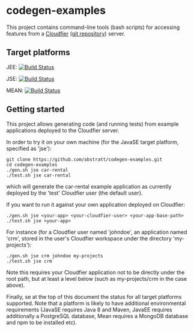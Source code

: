 codegen-examples
================

This project contains command-line tools (bash scripts) for accessing features from a [Cloudfier](http://cloudfier.com) ([git repository](http://github.com/abstratt/cloudfier)) server.

Target platforms
----------------

JEE: [![Build Status](https://textuml.ci.cloudbees.com/buildStatus/icon?job=codegen-examples-JEE)](https://textuml.ci.cloudbees.com/job/codegen-examples-JEE/)

JSE: [![Build Status](https://textuml.ci.cloudbees.com/buildStatus/icon?job=codegen-examples-JSE)](https://textuml.ci.cloudbees.com/job/codegen-examples-JSE/)

MEAN: [![Build Status](https://textuml.ci.cloudbees.com/buildStatus/icon?job=codegen-examples-MEAN)](https://textuml.ci.cloudbees.com/job/codegen-examples-MEAN/)


Getting started
----------------

This project allows generating code (and running tests) from example applications deployed to the Cloudfier server.

In order to try it on your own machine (for the JavaSE target platform, specified as 'jse'):

```
git clone https://github.com/abstratt/codegen-examples.git
cd codegen-examples
./gen.sh jse car-rental
./test.sh jse car-rental
```

which will generate the car-rental example application as currently deployed by the 'test' Cloudfier user (the default user).

If you want to run it against your own application deployed on Cloudfier:

    ./gen.sh jse <your-app> <your-cloudfier-user> <your-app-base-path>
    ./test.sh jse <your-app>
    
For instance (for a Cloudfier user named 'johndoe', an application named 'crm', stored in the user's Cloudfier workspace under the directory 'my-projects'):

    ./gen.sh jse crm johndoe my-projects
    ./test.sh jse crm

Note this requires your Cloudfier application not to be directly under the root path, but at least a level below (such as my-projects/crm in the case above).

Finally, se at the top of this document the status for all target platforms supported. Note that a platform is likely to have additional environmental requirements (JavaSE requires Java 8 and Maven, JavaEE requires additionally a PostgreSQL database, Mean requires a MongoDB database and npm to be installed etc).
